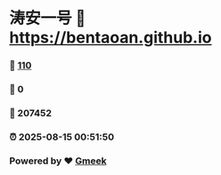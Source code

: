 # 涛安一号 :link: https://bentaoan.github.io 
### :page_facing_up: [110](https://bentaoan.github.io/tag.html) 
### :speech_balloon: 0 
### :hibiscus: 207452 
### :alarm_clock: 2025-08-15 00:51:50 
### Powered by :heart: [Gmeek](https://github.com/Meekdai/Gmeek)
